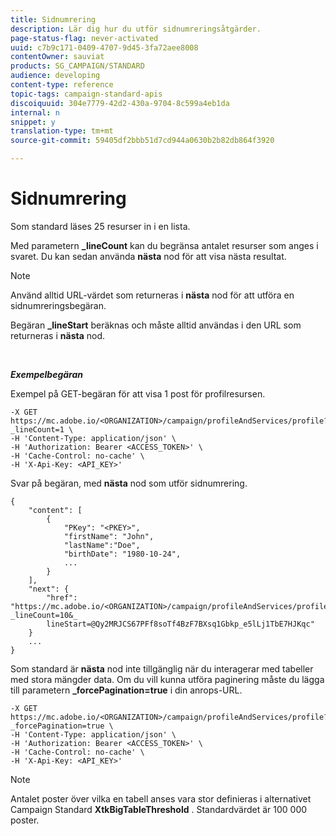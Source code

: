 ```yaml
---
title: Sidnumrering
description: Lär dig hur du utför sidnumreringsåtgärder.
page-status-flag: never-activated
uuid: c7b9c171-0409-4707-9d45-3fa72aee8008
contentOwner: sauviat
products: SG_CAMPAIGN/STANDARD
audience: developing
content-type: reference
topic-tags: campaign-standard-apis
discoiquuid: 304e7779-42d2-430a-9704-8c599a4eb1da
internal: n
snippet: y
translation-type: tm+mt
source-git-commit: 59405df2bbb51d7cd944a0630b2b82db864f3920

---
```



# Sidnumrering

Som standard läses 25 resurser in i en lista.

Med parametern **_lineCount** kan du begränsa antalet resurser som anges i svaret.  Du kan sedan använda **nästa** nod för att visa nästa resultat.

>[!NOTE]
>
>Använd alltid URL-värdet som returneras i **nästa** nod för att utföra en sidnumreringsbegäran.
>
>Begäran **_lineStart** beräknas och måste alltid användas i den URL som returneras i **nästa** nod.

<br/>

***Exempelbegäran***

Exempel på GET-begäran för att visa 1 post för profilresursen.

```
-X GET https://mc.adobe.io/<ORGANIZATION>/campaign/profileAndServices/profile?_lineCount=1 \
-H 'Content-Type: application/json' \
-H 'Authorization: Bearer <ACCESS_TOKEN>' \
-H 'Cache-Control: no-cache' \
-H 'X-Api-Key: <API_KEY>'
```

Svar på begäran, med **nästa** nod som utför sidnumrering.

```
{
    "content": [
        {
            "PKey": "<PKEY>",
            "firstName": "John",
            "lastName":"Doe",
            "birthDate": "1980-10-24",
            ...
        }
    ],
    "next": {
        "href": "https://mc.adobe.io/<ORGANIZATION>/campaign/profileAndServices/profile/email?_lineCount=10&_
        lineStart=@Qy2MRJCS67PFf8soTf4BzF7BXsq1Gbkp_e5lLj1TbE7HJKqc"
    }
    ...
}
```

Som standard är **nästa** nod inte tillgänglig när du interagerar med tabeller med stora mängder data. Om du vill kunna utföra paginering måste du lägga till parametern **_forcePagination=true** i din anrops-URL.

```
-X GET https://mc.adobe.io/<ORGANIZATION>/campaign/profileAndServices/profile?_forcePagination=true \
-H 'Content-Type: application/json' \
-H 'Authorization: Bearer <ACCESS_TOKEN>' \
-H 'Cache-Control: no-cache' \
-H 'X-Api-Key: <API_KEY>'
```

>[!NOTE]
>
>Antalet poster över vilka en tabell anses vara stor definieras i alternativet Campaign Standard **XtkBigTableThreshold** . Standardvärdet är 100 000 poster.
